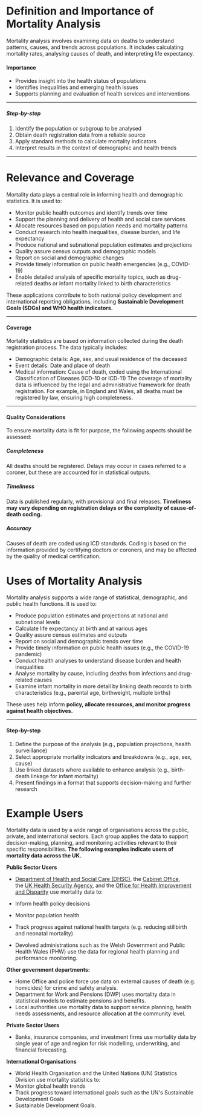 # Definition and Importance of Mortality Analysis

Mortality analysis involves examining data on deaths to understand patterns, causes, and trends across populations. It includes calculating mortality rates, analysing causes of death, and interpreting life expectancy.

#### Importance

- Provides insight into the health status of populations
- Identifies inequalities and emerging health issues
- Supports planning and evaluation of health services and interventions

---

##### Step-by-step

1. Identify the population or subgroup to be analysed
1. Obtain death registration data from a reliable source
1. Apply standard methods to calculate mortality indicators
1. Interpret results in the context of demographic and health trends

---

# Relevance and Coverage

Mortality data plays a central role in informing health and demographic statistics. It is used to:

- Monitor public health outcomes and identify trends over time
- Support the planning and delivery of health and social care services
- Allocate resources based on population needs and mortality patterns
- Conduct research into health inequalities, disease burden, and life expectancy
- Produce national and subnational population estimates and projections
- Quality assure census outputs and demographic models
- Report on social and demographic changes
- Provide timely information on public health emergencies (e.g., COVID-19)
- Enable detailed analysis of specific mortality topics, such as drug-related deaths or infant mortality linked to birth characteristics

These applications contribute to both national policy development and international reporting obligations, including **Sustainable Development Goals (SDGs) and WHO health indicators.**

---

#### Coverage

Mortality statistics are based on information collected during the death registration process. The data typically includes:

- Demographic details: Age, sex, and usual residence of the deceased
- Event details: Date and place of death
- Medical information: Cause of death, coded using the International Classification of Diseases (ICD-10 or ICD-11) The coverage of mortality data is influenced by the legal and administrative framework for death registration. For example, in England and Wales, all deaths must be registered by law, ensuring high completeness.

---

#### Quality Considerations

To ensure mortality data is fit for purpose, the following aspects should be assessed:

##### **Completeness**

All deaths should be registered. Delays may occur in cases referred to a coroner, but these are accounted for in statistical outputs.

##### **Timeliness**

Data is published regularly, with provisional and final releases. **Timeliness may vary depending on registration delays or the complexity of cause-of-death coding.**

##### **Accuracy**

Causes of death are coded using ICD standards. Coding is based on the information provided by certifying doctors or coroners, and may be affected by the quality of medical certification.

# Uses of Mortality Analysis

Mortality analysis supports a wide range of statistical, demographic, and public health functions. It is used to:

- Produce population estimates and projections at national and subnational levels
- Calculate life expectancy at birth and at various ages
- Quality assure census estimates and outputs
- Report on social and demographic trends over time
- Provide timely information on public health issues (e.g., the COVID-19 pandemic)
- Conduct health analyses to understand disease burden and health inequalities
- Analyse mortality by cause, including deaths from infections and drug-related causes
- Examine infant mortality in more detail by linking death records to birth characteristics (e.g., parental age, birthweight, multiple births)

These uses help inform **policy, allocate resources, and monitor progress against health objectives.**

---

#### Step-by-step

1. Define the purpose of the analysis (e.g., population projections, health surveillance)
1. Select appropriate mortality indicators and breakdowns (e.g., age, sex, cause)
1. Use linked datasets where available to enhance analysis (e.g., birth-death linkage for infant mortality)
1. Present findings in a format that supports decision-making and further research

# Example Users

Mortality data is used by a wide range of organisations across the public, private, and international sectors. Each group applies the data to support decision-making, planning, and monitoring activities relevant to their specific responsibilities. **The following examples indicate users of mortality data across the UK.**

**Public Sector Users**

- [Department of Health and Social Care (DHSC)](https://www.gov.uk/government/organisations/department-of-health-and-social-care), the [Cabinet Office](https://www.gov.uk/government/organisations/cabinet-office), the [UK Health Security Agency](https://www.gov.uk/government/organisations/uk-health-security-agency), and the [Office for Health Improvement and Disparity](https://www.gov.uk/government/organisations/office-for-health-improvement-and-disparities) use mortality data to:

- Inform health policy decisions
- Monitor population health
- Track progress against national health targets (e.g. reducing stillbirth and neonatal mortality)
- Devolved administrations such as the Welsh Government and Public Health Wales (PHW) use the data for regional health planning and performance monitoring.

**Other government departments:**

- Home Office and police force use data on external causes of death (e.g. homicides) for crime and safety analysis.
- Department for Work and Pensions (DWP) uses mortality data in statistical models to estimate pensions and benefits.
- Local authorities use mortality data to support service planning, health needs assessments, and resource allocation at the community level.

**Private Sector Users**

- Banks, insurance companies, and investment firms use mortality data by single year of age and region for risk modelling, underwriting, and financial forecasting.

**International Organisations**

- World Health Organisation and the United Nations (UN) Statistics Division use mortality statistics to:
- Monitor global health trends
- Track progress toward international goals such as the UN's Sustainable Development Goals
- Sustainable Development Goals.

